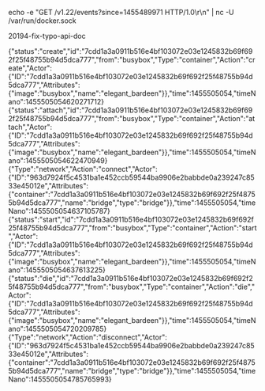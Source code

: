 echo -e "GET /v1.22/events?since=1455489971 HTTP/1.0\r\n" | nc -U /var/run/docker.sock


20194-fix-typo-api-doc


{"status":"create","id":"7cdd1a3a0911b516e4bf103072e03e1245832b69f692f25f48755b94d5dca777","from":"busybox","Type":"container","Action":"create","Actor":{"ID":"7cdd1a3a0911b516e4bf103072e03e1245832b69f692f25f48755b94d5dca777","Attributes":{"image":"busybox","name":"elegant_bardeen"}},"time":1455505054,"timeNano":1455505054620271712}
{"status":"attach","id":"7cdd1a3a0911b516e4bf103072e03e1245832b69f692f25f48755b94d5dca777","from":"busybox","Type":"container","Action":"attach","Actor":{"ID":"7cdd1a3a0911b516e4bf103072e03e1245832b69f692f25f48755b94d5dca777","Attributes":{"image":"busybox","name":"elegant_bardeen"}},"time":1455505054,"timeNano":1455505054622470949}
{"Type":"network","Action":"connect","Actor":{"ID":"963d7924f5c4531ba1e452ccb59544ba9906e2babbde0a239247c8533e45012e","Attributes":{"container":"7cdd1a3a0911b516e4bf103072e03e1245832b69f692f25f48755b94d5dca777","name":"bridge","type":"bridge"}},"time":1455505054,"timeNano":1455505054637105787}
{"status":"start","id":"7cdd1a3a0911b516e4bf103072e03e1245832b69f692f25f48755b94d5dca777","from":"busybox","Type":"container","Action":"start","Actor":{"ID":"7cdd1a3a0911b516e4bf103072e03e1245832b69f692f25f48755b94d5dca777","Attributes":{"image":"busybox","name":"elegant_bardeen"}},"time":1455505054,"timeNano":1455505054637613225}
{"status":"die","id":"7cdd1a3a0911b516e4bf103072e03e1245832b69f692f25f48755b94d5dca777","from":"busybox","Type":"container","Action":"die","Actor":{"ID":"7cdd1a3a0911b516e4bf103072e03e1245832b69f692f25f48755b94d5dca777","Attributes":{"image":"busybox","name":"elegant_bardeen"}},"time":1455505054,"timeNano":1455505054720209785}
{"Type":"network","Action":"disconnect","Actor":{"ID":"963d7924f5c4531ba1e452ccb59544ba9906e2babbde0a239247c8533e45012e","Attributes":{"container":"7cdd1a3a0911b516e4bf103072e03e1245832b69f692f25f48755b94d5dca777","name":"bridge","type":"bridge"}},"time":1455505054,"timeNano":1455505054785765993}